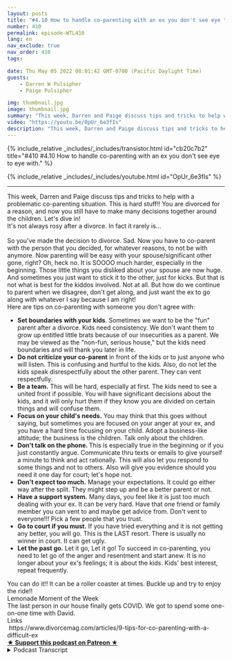 ```yaml
---
layout: posts
title: "#4.10 How to handle co-parenting with an ex you don't see eye to eye with."
number: 410
permalink: episode-WTL410
lang: en
nav_exclude: true
nav_order: 410
tags:

date: Thu May 05 2022 08:01:42 GMT-0700 (Pacific Daylight Time)
guests:
    - Darren W Pulsipher
    - Paige Pulsipher

img: thumbnail.jpg
image: thumbnail.jpg
summary: "This week, Darren and Paige discuss tips and tricks to help with a problematic co-parenting situation. This is hard stuff!! You are divorced for a reason, and now you still have to make many decisions together around the children. Let's dive in!"
video: "https://youtu.be/OpUr_6e3fIs"
description: "This week, Darren and Paige discuss tips and tricks to help with a problematic co-parenting situation. This is hard stuff!! You are divorced for a reason, and now you still have to make many decisions together around the children. Let's dive in!"
---
```


<div>
{% include_relative _includes/_includes/transistor.html id="cb20c7b2" title="#410 #4.10 How to handle co-parenting with an ex you don't see eye to eye with." %}

{% include_relative _includes/_includes/youtube.html id="OpUr_6e3fIs" %}
</div>

---

<html><head></head><body><div>This week, Darren and Paige discuss tips and tricks to help with a problematic co-parenting situation. This is hard stuff!! You are divorced for a reason, and now you still have to make many decisions together around the children. Let's dive in!</div><div>It's not always rosy after a divorce. In fact it rarely is...<br><br></div><div>So you've made the decision to divorce. Sad. Now you have to co-parent with the person that you decided, for whatever reasons, to not be with anymore. Now parenting will be easy with your spouse/significant other gone, right? Oh, heck no. It is SOOOO much harder, especially in the beginning. Those little things you disliked about your spouse are now huge. And sometimes you just want to stick it to the other, just for kicks. But that is not what is best for the kiddos involved. Not at all. But how do we continue to parent when we disagree, don't get along, and just want the ex to go along with whatever I say because I am right!&nbsp;</div><div>Here are tips on co-parenting with someone you don't agree with:</div><ul><li><strong>Set boundaries</strong> <strong>with your kids</strong>. Sometimes we want to be the "fun" parent after a divorce. Kids need consistency. We don't want them to grow up entitled little brats because of our insecurities as a parent. We may be viewed as the "non-fun, serious house," but the kids need boundaries and will thank you later in life.</li><li><strong>Do not criticize your co-parent</strong> in front of the kids or to just anyone who will listen. This is confusing and hurtful to the kids. Also, do not let the kids speak disrespectfully about the other parent. They can vent respectfully.&nbsp;</li><li><strong>Be a team.</strong> This will be hard, especially at first. The kids need to see a united front if possible. You will have significant decisions about the kids, and it will only hurt them if they know you are divided on certain things and will confuse them.</li><li><strong>Focus on your child's needs.</strong> You may think that this goes without saying, but sometimes you are focused on your anger at your ex, and you have a hard time focusing on your child. Adopt a business-like attitude; the business is the children. Talk only about the children.&nbsp;</li><li><strong>Don't talk on the phone. </strong>This is especially true in the beginning or if you just constantly argue. Communicate thru texts or emails to give yourself a minute to think and act rationally. This will also let you respond to some things and not to others. Also will give you evidence should you need it one day for court; let's hope not.</li><li><strong>Don't expect too much.</strong> Manage your expectations. It could go either way after the split. They might step up and be a better parent or not.&nbsp;</li><li><strong>Have a support system.</strong> Many days, you feel like it is just too much dealing with your ex. It can be very hard. Have that one friend or family member you can vent to and maybe get advice from. Don't vent to everyone!!! Pick a few people that you trust.</li><li><strong>Go to court if you must.</strong> If you have tried everything and it is not getting any better, you will go. This is the LAST resort. There is usually no winner in court. It can get ugly.</li><li><strong>Let the past go.</strong> Let it go, Let it go! To succeed in co-parenting, you need to let go of the anger and resentment and start anew. It is no longer about your ex's feelings; it is about the kids. Kids' best interest, repeat frequently.</li></ul><div>You can do it!! It can be a roller coaster at times. Buckle up and try to enjoy the ride!!</div><div>Lemonade Moment of the Week</div><div>The last person in our house finally gets COVID. We got to spend some one-on-one time with David.</div><div>Links</div><div>&nbsp;https://www.divorcemag.com/articles/9-tips-for-co-parenting-with-a-difficult-ex&nbsp;</div>
<strong>
  <a href="https://www.patreon.com/wheresthelemonade" target="_donate" rel="payment" title="★ Support this podcast on Patreon ★">★ Support this podcast on Patreon ★</a>
</strong></body></html>

<details>
<summary> Podcast Transcript </summary>

<p></p>

</details>
